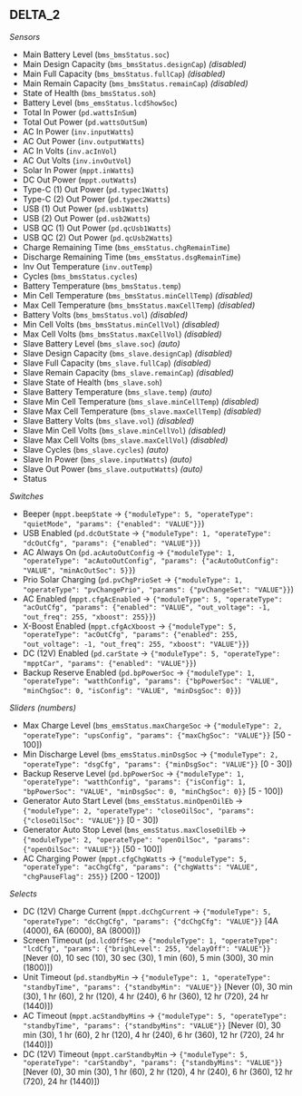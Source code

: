## DELTA_2

*Sensors*
- Main Battery Level (`bms_bmsStatus.soc`)
- Main Design Capacity (`bms_bmsStatus.designCap`)   _(disabled)_
- Main Full Capacity (`bms_bmsStatus.fullCap`)   _(disabled)_
- Main Remain Capacity (`bms_bmsStatus.remainCap`)   _(disabled)_
- State of Health (`bms_bmsStatus.soh`)
- Battery Level (`bms_emsStatus.lcdShowSoc`)
- Total In Power (`pd.wattsInSum`)
- Total Out Power (`pd.wattsOutSum`)
- AC In Power (`inv.inputWatts`)
- AC Out Power (`inv.outputWatts`)
- AC In Volts (`inv.acInVol`)
- AC Out Volts (`inv.invOutVol`)
- Solar In Power (`mppt.inWatts`)
- DC Out Power (`mppt.outWatts`)
- Type-C (1) Out Power (`pd.typec1Watts`)
- Type-C (2) Out Power (`pd.typec2Watts`)
- USB (1) Out Power (`pd.usb1Watts`)
- USB (2) Out Power (`pd.usb2Watts`)
- USB QC (1) Out Power (`pd.qcUsb1Watts`)
- USB QC (2) Out Power (`pd.qcUsb2Watts`)
- Charge Remaining Time (`bms_emsStatus.chgRemainTime`)
- Discharge Remaining Time (`bms_emsStatus.dsgRemainTime`)
- Inv Out Temperature (`inv.outTemp`)
- Cycles (`bms_bmsStatus.cycles`)
- Battery Temperature (`bms_bmsStatus.temp`)
- Min Cell Temperature (`bms_bmsStatus.minCellTemp`)   _(disabled)_
- Max Cell Temperature (`bms_bmsStatus.maxCellTemp`)   _(disabled)_
- Battery Volts (`bms_bmsStatus.vol`)   _(disabled)_
- Min Cell Volts (`bms_bmsStatus.minCellVol`)   _(disabled)_
- Max Cell Volts (`bms_bmsStatus.maxCellVol`)   _(disabled)_
- Slave Battery Level (`bms_slave.soc`)   _(auto)_
- Slave Design Capacity (`bms_slave.designCap`)   _(disabled)_
- Slave Full Capacity (`bms_slave.fullCap`)   _(disabled)_
- Slave Remain Capacity (`bms_slave.remainCap`)   _(disabled)_
- Slave State of Health (`bms_slave.soh`)
- Slave Battery Temperature (`bms_slave.temp`)   _(auto)_
- Slave Min Cell Temperature (`bms_slave.minCellTemp`)   _(disabled)_
- Slave Max Cell Temperature (`bms_slave.maxCellTemp`)   _(disabled)_
- Slave Battery Volts (`bms_slave.vol`)   _(disabled)_
- Slave Min Cell Volts (`bms_slave.minCellVol`)   _(disabled)_
- Slave Max Cell Volts (`bms_slave.maxCellVol`)   _(disabled)_
- Slave Cycles (`bms_slave.cycles`)   _(auto)_
- Slave In Power (`bms_slave.inputWatts`)   _(auto)_
- Slave Out Power (`bms_slave.outputWatts`)   _(auto)_
- Status

*Switches*
- Beeper (`mppt.beepState` -> `{"moduleType": 5, "operateType": "quietMode", "params": {"enabled": "VALUE"}}`)
- USB Enabled (`pd.dcOutState` -> `{"moduleType": 1, "operateType": "dcOutCfg", "params": {"enabled": "VALUE"}}`)
- AC Always On (`pd.acAutoOutConfig` -> `{"moduleType": 1, "operateType": "acAutoOutConfig", "params": {"acAutoOutConfig": "VALUE", "minAcOutSoc": 5}}`)
- Prio Solar Charging (`pd.pvChgPrioSet` -> `{"moduleType": 1, "operateType": "pvChangePrio", "params": {"pvChangeSet": "VALUE"}}`)
- AC Enabled (`mppt.cfgAcEnabled` -> `{"moduleType": 5, "operateType": "acOutCfg", "params": {"enabled": "VALUE", "out_voltage": -1, "out_freq": 255, "xboost": 255}}`)
- X-Boost Enabled (`mppt.cfgAcXboost` -> `{"moduleType": 5, "operateType": "acOutCfg", "params": {"enabled": 255, "out_voltage": -1, "out_freq": 255, "xboost": "VALUE"}}`)
- DC (12V) Enabled (`pd.carState` -> `{"moduleType": 5, "operateType": "mpptCar", "params": {"enabled": "VALUE"}}`)
- Backup Reserve Enabled (`pd.bpPowerSoc` -> `{"moduleType": 1, "operateType": "watthConfig", "params": {"bpPowerSoc": "VALUE", "minChgSoc": 0, "isConfig": "VALUE", "minDsgSoc": 0}}`)

*Sliders (numbers)*
- Max Charge Level (`bms_emsStatus.maxChargeSoc` -> `{"moduleType": 2, "operateType": "upsConfig", "params": {"maxChgSoc": "VALUE"}}` [50 - 100])
- Min Discharge Level (`bms_emsStatus.minDsgSoc` -> `{"moduleType": 2, "operateType": "dsgCfg", "params": {"minDsgSoc": "VALUE"}}` [0 - 30])
- Backup Reserve Level (`pd.bpPowerSoc` -> `{"moduleType": 1, "operateType": "watthConfig", "params": {"isConfig": 1, "bpPowerSoc": "VALUE", "minDsgSoc": 0, "minChgSoc": 0}}` [5 - 100])
- Generator Auto Start Level (`bms_emsStatus.minOpenOilEb` -> `{"moduleType": 2, "operateType": "closeOilSoc", "params": {"closeOilSoc": "VALUE"}}` [0 - 30])
- Generator Auto Stop Level (`bms_emsStatus.maxCloseOilEb` -> `{"moduleType": 2, "operateType": "openOilSoc", "params": {"openOilSoc": "VALUE"}}` [50 - 100])
- AC Charging Power (`mppt.cfgChgWatts` -> `{"moduleType": 5, "operateType": "acChgCfg", "params": {"chgWatts": "VALUE", "chgPauseFlag": 255}}` [200 - 1200])

*Selects*
- DC (12V) Charge Current (`mppt.dcChgCurrent` -> `{"moduleType": 5, "operateType": "dcChgCfg", "params": {"dcChgCfg": "VALUE"}}` [4A (4000), 6A (6000), 8A (8000)])
- Screen Timeout (`pd.lcdOffSec` -> `{"moduleType": 1, "operateType": "lcdCfg", "params": {"brighLevel": 255, "delayOff": "VALUE"}}` [Never (0), 10 sec (10), 30 sec (30), 1 min (60), 5 min (300), 30 min (1800)])
- Unit Timeout (`pd.standbyMin` -> `{"moduleType": 1, "operateType": "standbyTime", "params": {"standbyMin": "VALUE"}}` [Never (0), 30 min (30), 1 hr (60), 2 hr (120), 4 hr (240), 6 hr (360), 12 hr (720), 24 hr (1440)])
- AC Timeout (`mppt.acStandbyMins` -> `{"moduleType": 5, "operateType": "standbyTime", "params": {"standbyMins": "VALUE"}}` [Never (0), 30 min (30), 1 hr (60), 2 hr (120), 4 hr (240), 6 hr (360), 12 hr (720), 24 hr (1440)])
- DC (12V) Timeout (`mppt.carStandbyMin` -> `{"moduleType": 5, "operateType": "carStandby", "params": {"standbyMins": "VALUE"}}` [Never (0), 30 min (30), 1 hr (60), 2 hr (120), 4 hr (240), 6 hr (360), 12 hr (720), 24 hr (1440)])


